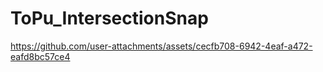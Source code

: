 # ToPu_IntersectionSnap

https://github.com/user-attachments/assets/cecfb708-6942-4eaf-a472-eafd8bc57ce4
